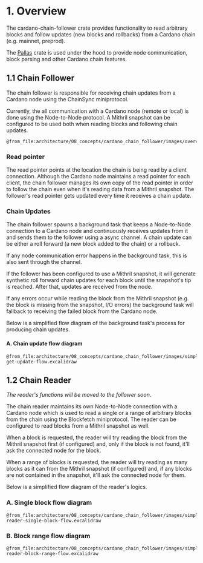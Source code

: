 # 1. Overview

The cardano-chain-follower crate provides functionality to read arbitrary blocks
and follow updates (new blocks and rollbacks) from a Cardano chain (e.g. mainnet, preprod).

The [Pallas](https://github.com/txpipe/pallas) crate is used under the hood to provide
node communication, block parsing and other Cardano chain features.

## 1.1 Chain Follower

The chain follower is responsible for receiving chain updates from a Cardano node using the ChainSync miniprotocol.

Currently, the all communication with a Cardano node (remote or local) is done using the Node-to-Node protocol.
A Mithril snapshot can be configured to be used both when reading blocks and following chain updates.

```kroki-excalidraw
@from_file:architecture/08_concepts/cardano_chain_follower/images/overview.excalidraw
```

### Read pointer

The read pointer points at the location the chain is being read by a client connection.
Although the Cardano node maintains a read pointer for each client, the chain follower manages
its own copy of the read pointer in order to follow the chain even when it's reading data from a Mithril snapshot.
The follower's read pointer gets updated every time it receives a chain update.

### Chain Updates

The chain follower spawns a background task that keeps a Node-to-Node connection to a Cardano node
and continuously receives updates from it and sends them to the follower using a async channel.
A chain update can be either a roll forward (a new block added to the chain) or a rollback.

If any node communication error happens in the background task, this is also sent through the channel.

If the follower has been configured to use a Mithril snapshot, it will generate
synthetic roll forward chain updates for each block until the snapshot's tip is reached.
After that, updates are received from the node.

If any errors occur while reading the block from the Mithril snapshot (e.g. the block is missing from the snapshot, I/O errors)
the background task will fallback to receiving the failed block from the Cardano node.

Below is a simplified flow diagram of the background task's process for producing chain updates.

#### A. Chain update flow diagram

```kroki-excalidraw
@from_file:architecture/08_concepts/cardano_chain_follower/images/simplified-get-update-flow.excalidraw
```

## 1.2 Chain Reader

*The reader's functions will be moved to the follower soon.*

The chain reader maintains its own Node-to-Node connection with a Cardano node
which is used to read a single or a range of arbitrary blocks from the chain using
the Blockfetch miniprotocol.
The reader can be configured to read blocks from a Mithril snapshot as well.

When a block is requested, the reader will try reading the block from the Mithril snapshot
first (if configured) and, only if the block is not found, it'll ask the connected node for the block.

When a range of blocks is requested, the reader will try reading as many blocks as it can from the Mithril snapshot
(if configured) and, if any blocks are not contained in the snapshot, it'll ask the connected node for them.

Below is a simplified flow diagram of the reader's logics.

### A. Single block flow diagram

```kroki-excalidraw
@from_file:architecture/08_concepts/cardano_chain_follower/images/simplified-reader-single-block-flow.excalidraw
```

### B. Block range flow diagram

```kroki-excalidraw
@from_file:architecture/08_concepts/cardano_chain_follower/images/simplified-reader-block-range-flow.excalidraw
```

